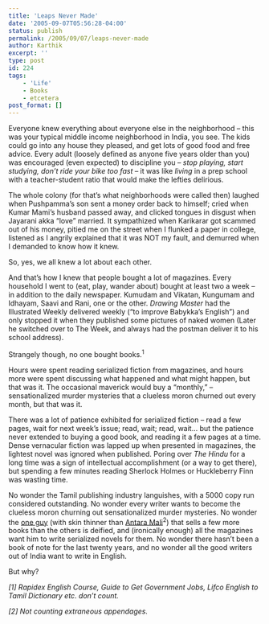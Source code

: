 ```yaml
---
title: 'Leaps Never Made'
date: '2005-09-07T05:56:28-04:00'
status: publish
permalink: /2005/09/07/leaps-never-made
author: Karthik
excerpt: ''
type: post
id: 224
tags:
    - 'Life'
    - Books
    - etcetera
post_format: []
---
```

Everyone knew everything about everyone else in the neighborhood – this was your typical middle income neighborhood in India, you see. The kids could go into any house they pleased, and get lots of good food and free advice. Every adult (loosely defined as anyone five years older than you) was encouraged (even expected) to discipline you – *stop playing, start studying, don’t ride your bike too fast* – it was like *living*  in a prep school with a teacher-student ratio that would make the lefties delirious.

The whole colony (for that’s what neighborhoods were called then) laughed when Pushpamma’s son sent a money order back to himself; cried when Kumar Mami’s husband passed away, and clicked tongues in disgust when Jayarani akka “love” married. It sympathized when Karikarar got scammed out of his money, pitied me on the street when I flunked a paper in college, listened as I angrily explained that it was NOT my fault, and demurred when I demanded to know how it knew.

So, yes, we all knew a lot about each other.

And that’s how I knew that people bought a lot of magazines. Every household I went to (eat, play, wander about) bought at least two a week – in addition to the daily newspaper. Kumudam and Vikatan, Kungumam and Idhayam, Saavi and Rani, one or the other. *Drawing Master* had the Illustrated Weekly delivered weekly (“to improve Babykka’s English”) and only stopped it when they published some pictures of naked women (Later he switched over to The Week, and always had the postman deliver it to his school address).

Strangely though, no one bought books.<sup>1</sup>

Hours were spent reading serialized fiction from magazines, and hours more were spent discussing what happened and what might happen, but that was it. The occasional maverick would buy a “monthly,” – sensationalized murder mysteries that a clueless moron churned out every month, but that was it.

There was a lot of patience exhibited for serialized fiction – read a few pages, wait for next week’s issue; read, wait; read, wait… but the patience never extended to buying a good book, and reading it a few pages at a time. Dense vernacular fiction was lapped up when presented in magazines, the lightest novel was ignored when published. Poring over *The Hindu* for a long time was a sign of intellectual accomplishment (or a way to get there), but spending a few minutes reading Sherlock Holmes or Huckleberry Finn was wasting time.

No wonder the Tamil publishing industry languishes, with a 5000 copy run considered outstanding. No wonder every writer wants to become the clueless moron churning out sensationalized murder mysteries. No wonder the [one guy](https://stochastica.net/2005/05/01/a-bestselling-legacy/) (with skin thinner than [Antara Mali](http://www.indiadaily.com/editorial/1614_1.asp)<sup>2</sup>) that sells a few more books than the others is deified, and (ironically enough) all the magazines want him to write serialized novels for them. No wonder there hasn’t been a book of note for the last twenty years, and no wonder all the good writers out of India want to write in English.

But why?

*\[1\] Rapidex English Course, Guide to Get Government Jobs, Lifco English to Tamil Dictionary etc. don’t count.*

*\[2\] Not counting extraneous appendages.*